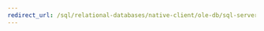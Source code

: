 ```yaml
---
redirect_url: /sql/relational-databases/native-client/ole-db/sql-server-native-client-ole-db?toc=%2fsql%2frelational-databases%2fnative-client%2fole-db%2ftoc.json
---
```

